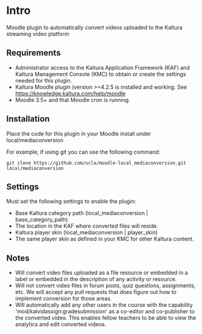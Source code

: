 # Intro

Moodle plugin to automatically convert videos uploaded to the Kaltura streaming
video platform

## Requirements

* Administrator access to the Kaltura Application Framework (KAF) and
Kaltura Management Console (KMC) to obtain or create the settings needed for
this plugin.
* Kaltura Moodle plugin (version >=4.2.5 is installed and working. See https://knowledge.kaltura.com/help/moodle
* Moodle 3.5+ and that Moodle cron is running.

## Installation

Place the code for this plugin in your Moodle install under local/mediaconversion

For example, if using git you can use the following command:

`git clone https://github.com/ucla/moodle-local_mediaconversion.git local/mediaconversion`

## Settings

Must set the following settings to enable the plugin:

* Base Kaltura category path (local_mediaconversion | base_category_path)
 * The location in the KAF where converted files will reside.
* Kaltura player skin (local_mediaconversion | player_skin)
 * The same player skin as defined in your KMC for other Kaltura content.

## Notes

* Will convert video files uploaded as a file resource or embedded in a label or
embedded in the description of any activity or resource.
* Will not convert video files in forum posts, quiz questions, assignments, etc.
We will accept any pull requests that does figure out how to implement
conversion for those areas.
* Will automatically add any other users in the course with the capability
'mod/kalvidassign:gradesubmission' as a co-editor and co-publisher to the
converted video. This enables fellow teachers to be able to view the analytics
and edit converted videos.